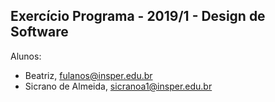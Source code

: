 Exercício Programa - 2019/1 - Design de Software
------------------------------------------------

Alunos: 
- Beatriz, fulanos@insper.edu.br
- Sicrano de Almeida, sicranoa1@insper.edu.br

